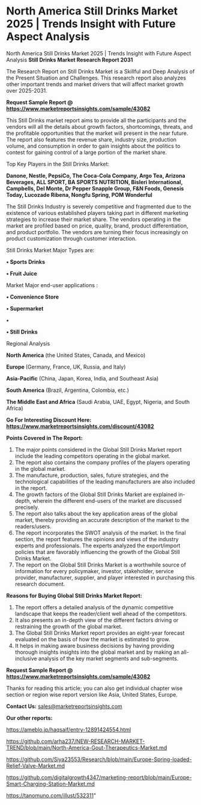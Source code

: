 # North America Still Drinks Market 2025 | Trends Insight with Future Aspect Analysis
North America Still Drinks Market 2025 | Trends Insight with Future Aspect Analysis
<strong>Still Drinks Market Research Report 2031</strong>

The Research Report on Still Drinks Market is a Skillful and Deep Analysis of the Present Situation and Challenges. This research report also analyzes other important trends and market drivers that will affect market growth over 2025-2031.

<strong>Request Sample Report @ <a href=https://www.marketreportsinsights.com/sample/43082>https://www.marketreportsinsights.com/sample/43082</a></strong>

This Still Drinks market report aims to provide all the participants and the vendors will all the details about growth factors, shortcomings, threats, and the profitable opportunities that the market will present in the near future. The report also features the revenue share, industry size, production volume, and consumption in order to gain insights about the politics to contest for gaining control of a large portion of the market share.

Top Key Players in the Still Drinks Market:

<strong>Danone, Nestle, PepsiCo, The Coca-Cola Company, Argo Tea, Arizona Beverages, ALL SPORT, BA SPORTS NUTRITION, Bisleri International, Campbells, Del Monte, Dr Pepper Snapple Group, F&N Foods, Genesis Today, Lucozade Ribena, Nongfu Spring, POM Wonderful</strong>

The Still Drinks Industry is severely competitive and fragmented due to the existence of various established players taking part in different marketing strategies to increase their market share. The vendors operating in the market are profiled based on price, quality, brand, product differentiation, and product portfolio. The vendors are turning their focus increasingly on product customization through customer interaction.

Still Drinks Market Major Types are:

<strong>•  Sports Drinks

•  Fruit Juice</strong>

Market Major end-user applications :

<strong>•  Convenience Store

•  Supermarket

•  

•  Still Drinks</strong>

Regional Analysis

</u><strong><b>North America</b></strong> (the United States, Canada, and Mexico)

<strong><b>Europe </b></strong>(Germany, France, UK, Russia, and Italy)

<strong><b>Asia-Pacific</b></strong> (China, Japan, Korea, India, and Southeast Asia)

<strong><b>South America</b></strong> (Brazil, Argentina, Colombia, etc.)

<strong><b>The Middle East and Africa</b></strong> (Saudi Arabia, UAE, Egypt, Nigeria, and South Africa)

<strong>Go For Interesting Discount Here: <a href=https://www.marketreportsinsights.com/discount/43082>https://www.marketreportsinsights.com/discount/43082</a></strong>

<strong>Points Covered in The Report:</strong>
<ol>
  <li>The major points considered in the Global Still Drinks Market report include the leading competitors operating in the global market.</li>
  <li>The report also contains the company profiles of the players operating in the global market.</li>
  <li>The manufacture, production, sales, future strategies, and the technological capabilities of the leading manufacturers are also included in the report.</li>
  <li>The growth factors of the Global Still Drinks Market are explained in-depth, wherein the different end-users of the market are discussed precisely.</li>
  <li>The report also talks about the key application areas of the global market, thereby providing an accurate description of the market to the readers/users.</li>
  <li>The report incorporates the SWOT analysis of the market. In the final section, the report features the opinions and views of the industry experts and professionals. The experts analyzed the export/import policies that are favorably influencing the growth of the Global Still Drinks Market.</li>
  <li>The report on the Global Still Drinks Market is a worthwhile source of information for every policymaker, investor, stakeholder, service provider, manufacturer, supplier, and player interested in purchasing this research document.</li>
</ol>
<strong>Reasons for Buying Global Still Drinks Market Report:</strong>

<ol>
  <li>The report offers a detailed analysis of the dynamic competitive landscape that keeps the reader/client well ahead of the competitors.</li>
  <li>It also presents an in-depth view of the different factors driving or restraining the growth of the global market.</li>
  <li>The Global Still Drinks Market report provides an eight-year forecast evaluated on the basis of how the market is estimated to grow.</li>
  <li>It helps in making aware business decisions by having providing thorough insights insights into the global market and by making an all-inclusive analysis of the key market segments and sub-segments.</li>
</ol>
<strong>Request Sample Report @ <a href=https://www.marketreportsinsights.com/sample/43082>https://www.marketreportsinsights.com/sample/43082</a></strong>


Thanks for reading this article; you can also get individual chapter wise section or region wise report version like Asia, United States, Europe.

<strong>Contact Us:</strong>
sales@marketreportsinsights.com

<strong>Our other reports:</strong>

<a href=https://ameblo.jp/haqsaif/entry-12891424554.html>https://ameblo.jp/haqsaif/entry-12891424554.html</a>

<a href=https://github.com/arha237/NEW-RESEARCH-MARKET-TREND/blob/main/North-America-Gout-Therapeutics-Market.md>https://github.com/arha237/NEW-RESEARCH-MARKET-TREND/blob/main/North-America-Gout-Therapeutics-Market.md</a>

<a href=https://github.com/Siya23553/Research/blob/main/Europe-Spring-loaded-Relief-Valve-Market.md>https://github.com/Siya23553/Research/blob/main/Europe-Spring-loaded-Relief-Valve-Market.md</a>

<a href=https://github.com/digitalgrowth4347/marketing-report/blob/main/Europe-Smart-Charging-Station-Market.md>https://github.com/digitalgrowth4347/marketing-report/blob/main/Europe-Smart-Charging-Station-Market.md</a>

<a href=https://tanomuno.com/illust/532311>https://tanomuno.com/illust/532311</a>"

